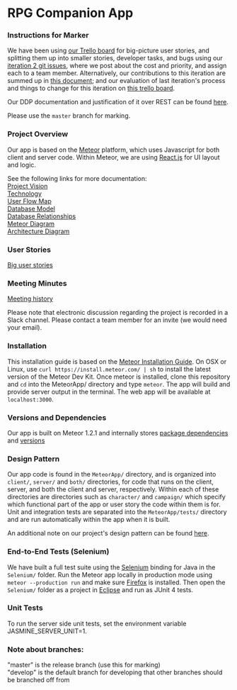 # RPG Companion App  

### Instructions for Marker
We have been using [our Trello board](https://trello.com/b/IYE6wlS5/4350) for big-picture user stories, and splitting them up into smaller stories, developer tasks, and bugs using our [iteration 2 git issues](https://github.com/cameronpenner/SoftwareEngineering2/issues?q=is%3Aissue+milestone%3A%22Iteration+2%22+is%3Aclosed), where we post about the cost and priority, and assign each to a team member. Alternatively, our contributions to this iteration are summed up in [this document](https://docs.google.com/document/d/1VZ51a9XeNEVHGBGt0svqGsoXaxb3YFXm0-SYghIq-Gc/edit?usp=sharing); and our evaluation of last iteration's process and things to change for this iteration on [this trello board](https://trello.com/b/UY0zflXQ/retro-iteration-1).  

Our DDP documentation and justification of it over REST can be found [here](https://docs.google.com/document/d/15u_med2RhxHqvzpFxNDgSYxE5a1q1_Pj2FRalbPUYQg/edit?usp=sharing).  

Please use the `master` branch for marking.  

### Project Overview
Our app is based on the [Meteor](https://www.meteor.com/) platform, which uses Javascript for both client and server code. Within Meteor, we are using [React.js](https://facebook.github.io/react/) for UI layout and logic.  

See the following links for more documentation:  
   [Project Vision](https://docs.google.com/document/d/1vjb-VSGzE597DyjM7nernY6ocQbtDChBV6MGlIx8y2M/edit)  
   [Technology](https://docs.google.com/document/d/1-QhJxHtYhCSyte3LNl1k16DtLTLiLlqqZ8P3DW_PkMM/edit)  
   [User Flow Map](https://docs.google.com/drawings/d/1xkV3fqgLv9Vz-iEGV-DE5ZwTQiR9ZMqnLL53eOsDK2o/edit?usp=sharing)  
   [Database Model](https://docs.google.com/spreadsheets/d/14O9qqzI_PcDS76ECVIxYLPFbdDCoeWQ6UM7BqzKDce4/edit?usp=sharing)  
   [Database Relationships](https://docs.google.com/drawings/d/1Q1mSQB5q5122A_x4M2EyA5StGdyv11w7h7c4ZVCXBAQ/edit?usp=sharing)  
   [Meteor Diagram](https://docs.google.com/drawings/d/1AlJED4PdlEZFEkn0a4w8DTdLhixfg7OfRQHyjip_fig/edit?usp=sharing)  
   [Architecture Diagram](https://docs.google.com/drawings/d/1fKzn2iSpk6Bu2LMwaYCE5Bkbep8kTizcBKqvfKNS42Y/edit?usp=sharing)  

### User Stories  
[Big user stories](https://trello.com/b/IYE6wlS5/4350)  

### Meeting Minutes  
[Meeting history](https://drive.google.com/folderview?id=0B9MCO8Sk7I1dbzlzcTJmajBTTDg&usp=sharing)  

Please note that electronic discussion regarding the project is recorded in a Slack channel. Please contact a team member for an invite (we would need your email).  

### Installation
This installation guide is based on the [Meteor Installation Guide](https://www.meteor.com/install). On OSX or Linux, use `curl https://install.meteor.com/ | sh` to install the latest version of the Meteor Dev Kit. Once meteor is installed, clone this repository and `cd` into the MeteorApp/ directory and type `meteor`. The app will build and provide server output in the terminal. The web app will be available at `localhost:3000`.

### Versions and Dependencies  
Our app is built on Meteor 1.2.1 and internally stores [package dependencies](https://github.com/cameronpenner/SoftwareEngineering2/blob/develop/MeteorApp/.meteor/packages) and [versions](https://github.com/cameronpenner/SoftwareEngineering2/blob/develop/MeteorApp/.meteor/versions)

### Design Pattern  
Our app code is found in the `MeteorApp/` directory, and is organized into `client/`, `server/` and `both/` directories, for code that runs on the client, server, and both the client and server, respectively. Within each of these directories are directories such as `character/` and `campaign/` which specify which functional part of the app or user story the code within them is for. Unit and integration tests are separated into the `MeteorApp/tests/` directory and are run automatically within the app when it is built.  

An additional note on our project's design pattern can be found [here](https://docs.google.com/document/d/1vymuKmtHZd4tbO8SAMZfaR9r_FIGkbHxl9ZcOTyFBr0/edit?usp=sharing).  

### End-to-End Tests (Selenium)  
We have built a full test suite using the [Selenium](http://www.seleniumhq.org/) binding for Java in the `Selenium/` folder. Run the Meteor app locally in production mode using `meteor --production run` and make sure [Firefox](https://www.mozilla.org/en-US/firefox/desktop/) is installed. Then open the `Selenium/` folder as a project in [Eclipse](https://eclipse.org/) and run as JUnit 4 tests.

### Unit Tests
To run the server side unit tests, set the environment variable JASMINE_SERVER_UNIT=1.

### Note about branches:  
"master" is the release branch (use this for marking)  
"develop" is the default branch for developing that other branches should be branched off from
